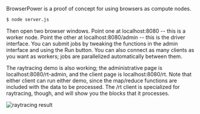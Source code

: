 BrowserPower is a proof of concept for using browsers as compute nodes.

```sh
$ node server.js
```

Then open two browser windows. Point one at localhost:8080 -- this is a worker
node. Point the other at localhost:8080/admin -- this is the driver interface.
You can submit jobs by tweaking the functions in the admin interface and using
the Run button. You can also connect as many clients as you want as workers;
jobs are parallelized automatically between them.

The raytracing demo is also working; the administrative page is
localhost:8080/rt-admin, and the client page is localhost:8080/rt. Note that
either client can run either demo, since the map/reduce functions are included
with the data to be processed. The /rt client is specialized for raytracing,
though, and will show you the blocks that it processes.

![raytracing result](http://spencertipping.com/browserpower.png)
